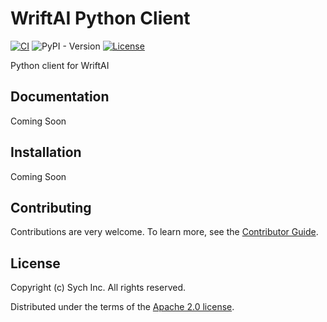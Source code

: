 # WriftAI Python Client

[![CI](https://github.com/wriftai/wriftai-python/actions/workflows/ci.yml/badge.svg)](https://github.com/wriftai/wriftai-python/actions/workflows/ci.yml)
![PyPI - Version](https://img.shields.io/pypi/v/wriftai)
[![License](https://img.shields.io/github/license/wriftai/wriftai-python)](https://img.shields.io/github/license/wriftai/wriftai-python)

Python client for WriftAI

## Documentation
Coming Soon

## Installation
Coming Soon

## Contributing
Contributions are very welcome. To learn more, see the [Contributor Guide](./CONTRIBUTING.md).

## License
Copyright (c) Sych Inc. All rights reserved.

Distributed under the terms of the [Apache 2.0 license](./LICENSE).
